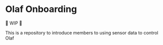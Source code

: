# Olaf Onboarding
🔨 WIP 🔨

This is a repository to introduce members to using sensor data to control Olaf
